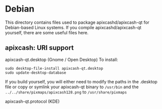 
Debian
====================
This directory contains files used to package apixcashd/apixcash-qt
for Debian-based Linux systems. If you compile apixcashd/apixcash-qt yourself, there are some useful files here.

## apixcash: URI support ##


apixcash-qt.desktop  (Gnome / Open Desktop)
To install:

	sudo desktop-file-install apixcash-qt.desktop
	sudo update-desktop-database

If you build yourself, you will either need to modify the paths in
the .desktop file or copy or symlink your apixcash-qt binary to `/usr/bin`
and the `../../share/pixmaps/apixcash128.png` to `/usr/share/pixmaps`

apixcash-qt.protocol (KDE)

